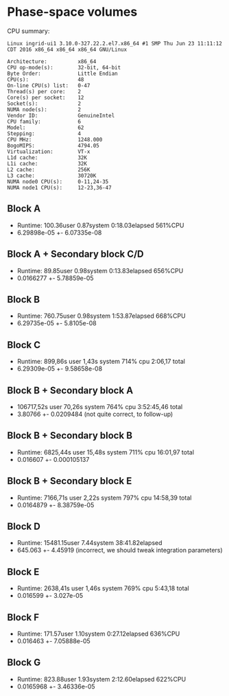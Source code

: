 # Phase-space volumes

CPU summary:

```
Linux ingrid-ui1 3.10.0-327.22.2.el7.x86_64 #1 SMP Thu Jun 23 11:11:12 CDT 2016 x86_64 x86_64 x86_64 GNU/Linux

Architecture:          x86_64
CPU op-mode(s):        32-bit, 64-bit
Byte Order:            Little Endian
CPU(s):                48
On-line CPU(s) list:   0-47
Thread(s) per core:    2
Core(s) per socket:    12
Socket(s):             2
NUMA node(s):          2
Vendor ID:             GenuineIntel
CPU family:            6
Model:                 62
Stepping:              4
CPU MHz:               1248.000
BogoMIPS:              4794.05
Virtualization:        VT-x
L1d cache:             32K
L1i cache:             32K
L2 cache:              256K
L3 cache:              30720K
NUMA node0 CPU(s):     0-11,24-35
NUMA node1 CPU(s):     12-23,36-47
```

## Block A

  - Runtime: 100.36user 0.87system 0:18.03elapsed 561%CPU
  - 6.29898e-05 +- 6.07335e-08

## Block A + Secondary block C/D

  - Runtime: 89.85user 0.98system 0:13.83elapsed 656%CPU
  - 0.0166277 +- 5.78859e-05

## Block B

  - Runtime: 760.75user 0.98system 1:53.87elapsed 668%CPU
  - 6.29735e-05 +- 5.8105e-08

## Block C

  - Runtime: 899,86s user 1,43s system 714% cpu 2:06,17 total
  - 6.29309e-05 +- 9.58658e-08

## Block B + Secondary block A

  - 106717,52s user 70,26s system 764% cpu 3:52:45,46 total
  - 3.80766 +- 0.0209484 (not quite correct, to follow-up)

## Block B + Secondary block B

  - Runtime: 6825,44s user 15,48s system 711% cpu 16:01,97 total
  - 0.016607 +- 0.000105137 

## Block B + Secondary block E

  - Runtime: 7166,71s user 2,22s system 797% cpu 14:58,39 total
  - 0.0164879 +- 8.38759e-05

## Block D

  - Runtime: 15481.15user 7.44system 38:41.82elapsed
  - 645.063 +- 4.45919 (incorrect, we should tweak integration parameters)

## Block E

- Runtime: 2638,41s user 1,46s system 769% cpu 5:43,18 total
- 0.016599 +- 3.027e-05
 
## Block F

  - Runtime: 171.57user 1.10system 0:27.12elapsed 636%CPU
  - 0.016463 +- 7.05888e-05

## Block G

  - Runtime: 823.88user 1.93system 2:12.60elapsed 622%CPU
  - 0.0165968 +- 3.46336e-05
